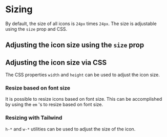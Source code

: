 <script setup>
import { Sandpack } from 'sandpack-vue3'
import sandpackTheme from '../../.vitepress/theme/sandpackTheme.json'
import sizeIconExample from './examples/size-icon-example/files.ts'
import sizeIconCssExample from './examples/size-icon-css-example/files.ts'
import sizeIconFontExample from './examples/size-icon-font-example/files.ts'
import sizeIconTailwind from './examples/size-icon-tailwind-example/files.ts'
</script>

# Sizing

By default, the size of all icons is `24px` times `24px`. The size is adjustable using the `size` prop and CSS.

## Adjusting the icon size using the `size` prop

<Sandpack
  template="react"
  :theme="sandpackTheme"
  :files="sizeIconExample"
  :customSetup='{
    dependencies: {
      "lucide-react": "latest"
    }
  }'
  :options="{
    editorHeight: 300,
  }"
/>

## Adjusting the icon size via CSS

The CSS properties `width` and `height` can be used to adjust the icon size.

<Sandpack
  template="react"
  :theme="sandpackTheme"
  :files="sizeIconCssExample"
  :customSetup='{
    dependencies: {
      "lucide-react": "latest"
    }
  }'
  :options="{
    editorHeight: 300,
  }"
/>


### Resize based on font size

It is possible to resize icons based on font size. This can be accomplished by using the `em` 's to resize based on font size.

<Sandpack
  template="react"
  :theme="sandpackTheme"
  :files="sizeIconFontExample"
  :customSetup='{
    dependencies: {
      "lucide-react": "latest"
    }
  }'
  :options="{
    editorHeight: 300,
  }"
/>

### Resizing with Tailwind

`h-*` and `w-*` utilities can be used to adjust the size of the icon.

<Sandpack
  template="react"
  :theme="sandpackTheme"
  :files="sizeIconTailwind"
  :customSetup='{
    dependencies: {
      "lucide-react": "latest",
    }
  }'
  :options="{
    externalResources: ['https://cdn.tailwindcss.com'],
    editorHeight: 300,
  }"
/>

<!-- Code Example -->

